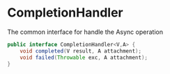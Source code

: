 # CompletionHandler

The common interface for handle the Async operation

```java
public interface CompletionHandler<V,A> {
    void completed(V result, A attachment);
    void failed(Throwable exc, A attachment);
}

```
